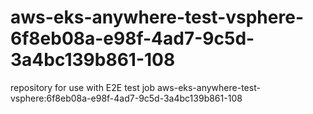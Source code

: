 # aws-eks-anywhere-test-vsphere-6f8eb08a-e98f-4ad7-9c5d-3a4bc139b861-108
repository for use with E2E test job aws-eks-anywhere-test-vsphere:6f8eb08a-e98f-4ad7-9c5d-3a4bc139b861-108
